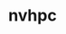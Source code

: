 ---
title: "nvhpc"
layout: cache
categories: [package, develop]
meta: {"versions": ["24.1", "24.5"], "compilers": ["gcc@=11.4.0", "gcc@=9.4.0"], "oss": ["ubuntu20.04", "ubuntu22.04"], "platforms": ["linux"], "targets": ["neoverse_v1", "ppc64le", "x86_64_v3"], "stacks": ["e4s", "e4s-neoverse_v1", "e4s-power", "root"], "num_specs": 6, "num_specs_by_stack": {"root": 6, "e4s-power": 1, "e4s-neoverse_v1": 1, "e4s": 1}}
spec_details: [{"hash": "gemi2jccpdoypon7pt4sb76qdy4rglea", "compiler": "gcc@=9.4.0", "versions": ["24.1"], "os": "ubuntu20.04", "platform": "linux", "target": "ppc64le", "variants": ["+blas", "build_system=generic", "default_cuda=default", "install_type=single", "+lapack", "+mpi"], "stacks": ["root"], "size": "-", "tarball": "https://binaries.spack.io/develop/build_cache/linux-ubuntu20.04-ppc64le/gcc-9.4.0/nvhpc-24.1/linux-ubuntu20.04-ppc64le-gcc-9.4.0-nvhpc-24.1-gemi2jccpdoypon7pt4sb76qdy4rglea.spack"}, {"hash": "o3s62vrjqy6iyludkafgslerldyxavbc", "compiler": "gcc@=9.4.0", "versions": ["24.1"], "os": "ubuntu20.04", "platform": "linux", "target": "ppc64le", "variants": ["+blas", "build_system=generic", "default_cuda=default", "install_type=single", "+lapack", "+mpi"], "stacks": ["root", "e4s-power"], "size": "-", "tarball": "https://binaries.spack.io/develop/build_cache/linux-ubuntu20.04-ppc64le/gcc-9.4.0/nvhpc-24.1/linux-ubuntu20.04-ppc64le-gcc-9.4.0-nvhpc-24.1-o3s62vrjqy6iyludkafgslerldyxavbc.spack"}, {"hash": "rm6af3kfzqmtzmgxzrncbknrscb2imxi", "compiler": "gcc@=11.4.0", "versions": ["24.5"], "os": "ubuntu22.04", "platform": "linux", "target": "neoverse_v1", "variants": ["+blas", "build_system=generic", "default_cuda=default", "install_type=single", "+lapack", "+mpi"], "stacks": ["root"], "size": "-", "tarball": "https://binaries.spack.io/develop/build_cache/linux-ubuntu22.04-neoverse_v1/gcc-11.4.0/nvhpc-24.5/linux-ubuntu22.04-neoverse_v1-gcc-11.4.0-nvhpc-24.5-rm6af3kfzqmtzmgxzrncbknrscb2imxi.spack"}, {"hash": "u7n7l6mz5ugtvoyr7rofthfm2kjivyl5", "compiler": "gcc@=11.4.0", "versions": ["24.5"], "os": "ubuntu22.04", "platform": "linux", "target": "neoverse_v1", "variants": ["+blas", "build_system=generic", "default_cuda=default", "install_type=single", "+lapack", "+mpi"], "stacks": ["e4s-neoverse_v1", "root"], "size": "-", "tarball": "https://binaries.spack.io/develop/build_cache/linux-ubuntu22.04-neoverse_v1/gcc-11.4.0/nvhpc-24.5/linux-ubuntu22.04-neoverse_v1-gcc-11.4.0-nvhpc-24.5-u7n7l6mz5ugtvoyr7rofthfm2kjivyl5.spack"}, {"hash": "rbiihhjptsrn7hvtvjinxdjyngv4p7sb", "compiler": "gcc@=11.4.0", "versions": ["24.5"], "os": "ubuntu22.04", "platform": "linux", "target": "x86_64_v3", "variants": ["+blas", "build_system=generic", "default_cuda=default", "install_type=single", "+lapack", "+mpi"], "stacks": ["root"], "size": "-", "tarball": "https://binaries.spack.io/develop/build_cache/linux-ubuntu22.04-x86_64_v3/gcc-11.4.0/nvhpc-24.5/linux-ubuntu22.04-x86_64_v3-gcc-11.4.0-nvhpc-24.5-rbiihhjptsrn7hvtvjinxdjyngv4p7sb.spack"}, {"hash": "ri5md4mkkbe4mwduas4iox7hvfnmprml", "compiler": "gcc@=11.4.0", "versions": ["24.5"], "os": "ubuntu22.04", "platform": "linux", "target": "x86_64_v3", "variants": ["+blas", "build_system=generic", "default_cuda=default", "install_type=single", "+lapack", "+mpi"], "stacks": ["e4s", "root"], "size": "-", "tarball": "https://binaries.spack.io/develop/build_cache/linux-ubuntu22.04-x86_64_v3/gcc-11.4.0/nvhpc-24.5/linux-ubuntu22.04-x86_64_v3-gcc-11.4.0-nvhpc-24.5-ri5md4mkkbe4mwduas4iox7hvfnmprml.spack"}]
---